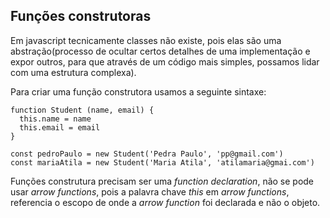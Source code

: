 ## Funções construtoras

Em javascript tecnicamente classes não existe, pois elas são uma abstração(processo de ocultar certos detalhes de uma implementação e expor outros, para que através de um código mais simples, possamos lidar com uma estrutura complexa).

Para criar uma função construtora usamos a seguinte sintaxe:

```
function Student (name, email) {
  this.name = name
  this.email = email
}

const pedroPaulo = new Student('Pedra Paulo', 'pp@gmail.com')
const mariaAtila = new Student('Maria Atila', 'atilamaria@gmai.com')

```

Funções construtura precisam ser uma *function declaration*, não se pode usar *arrow functions*, pois a palavra chave *this* em *arrow functions*, referencia o escopo de onde a *arrow function* foi declarada e não o objeto.

